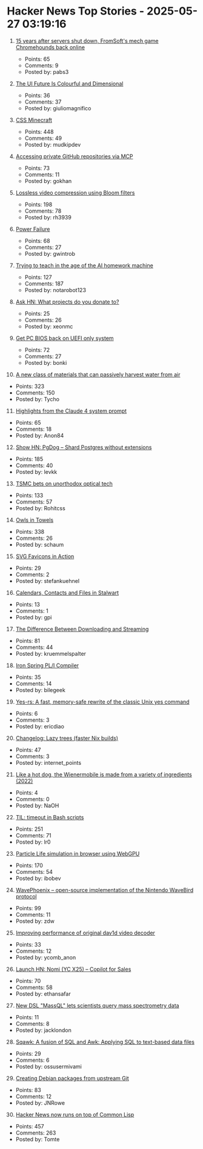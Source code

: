 # Hacker News Top Stories - 2025-05-27 03:19:16

1. [15 years after servers shut down, FromSoft's mech game Chromehounds back online](https://www.readonlymemo.com/interview-15-years-after-the-servers-shut-down-fromsofts-singular-mech-game-chromehounds-is-back-online/)
   - Points: 65
   - Comments: 9
   - Posted by: pabs3

2. [The UI Future Is Colourful and Dimensional](https://www.flarup.email/p/the-future-is-colourful-and-dimensional)
   - Points: 36
   - Comments: 37
   - Posted by: giuliomagnifico

3. [CSS Minecraft](https://benjaminaster.com/css-minecraft/)
   - Points: 448
   - Comments: 49
   - Posted by: mudkipdev

4. [Accessing private GitHub repositories via MCP](https://invariantlabs.ai/blog/mcp-github-vulnerability)
   - Points: 73
   - Comments: 11
   - Posted by: gokhan

5. [Lossless video compression using Bloom filters](https://github.com/ross39/new_bloom_filter_repo/blob/main/README.md)
   - Points: 198
   - Comments: 78
   - Posted by: rh3939

6. [Power Failure](https://www.gwintrob.com/power-failure-review/)
   - Points: 68
   - Comments: 27
   - Posted by: gwintrob

7. [Trying to teach in the age of the AI homework machine](https://www.solarshades.club/p/dispatch-from-the-trenches-of-the)
   - Points: 127
   - Comments: 187
   - Posted by: notarobot123

8. [Ask HN: What projects do you donate to?](undefined)
   - Points: 25
   - Comments: 26
   - Posted by: xeonmc

9. [Get PC BIOS back on UEFI only system](https://github.com/FlyGoat/csmwrap)
   - Points: 72
   - Comments: 27
   - Posted by: bonki

10. [A new class of materials that can passively harvest water from air](https://blog.seas.upenn.edu/penn-engineers-discover-a-new-class-of-materials-that-passively-harvest-water-from-air/)
   - Points: 323
   - Comments: 150
   - Posted by: Tycho

11. [Highlights from the Claude 4 system prompt](https://simonwillison.net/2025/May/25/claude-4-system-prompt/)
   - Points: 65
   - Comments: 18
   - Posted by: Anon84

12. [Show HN: PgDog – Shard Postgres without extensions](https://github.com/pgdogdev/pgdog)
   - Points: 185
   - Comments: 40
   - Posted by: levkk

13. [TSMC bets on unorthodox optical tech](https://spectrum.ieee.org/microled-optical-chiplet)
   - Points: 133
   - Comments: 57
   - Posted by: Rohitcss

14. [Owls in Towels](https://owlsintowels.org/)
   - Points: 338
   - Comments: 26
   - Posted by: schaum

15. [SVG Favicons in Action](https://css-tricks.com/svg-favicons-in-action/)
   - Points: 29
   - Comments: 2
   - Posted by: stefankuehnel

16. [Calendars, Contacts and Files in Stalwart](https://stalw.art/blog/collaboration/)
   - Points: 13
   - Comments: 1
   - Posted by: gpi

17. [The Difference Between Downloading and Streaming](https://danq.me/2025/05/26/downloading-vs-streaming/)
   - Points: 81
   - Comments: 44
   - Posted by: kruemmelspalter

18. [Iron Spring PL/I Compiler](http://www.iron-spring.com/)
   - Points: 35
   - Comments: 14
   - Posted by: bilegeek

19. [Yes-rs: A fast, memory-safe rewrite of the classic Unix yes command](https://github.com/jedisct1/yes-rs)
   - Points: 6
   - Comments: 3
   - Posted by: ericdiao

20. [Changelog: Lazy trees (faster Nix builds)](https://determinate.systems/posts/changelog-determinate-nix-352/)
   - Points: 47
   - Comments: 3
   - Posted by: internet_points

21. [Like a hot dog, the Wienermobile is made from a variety of ingredients (2022)](https://www.roadandtrack.com/car-culture/a38734853/wienermobile-has-corvette-g-wagen-and-nsx-parts/)
   - Points: 4
   - Comments: 0
   - Posted by: NaOH

22. [TIL: timeout in Bash scripts](https://heitorpb.github.io/bla/timeout/)
   - Points: 251
   - Comments: 71
   - Posted by: lr0

23. [Particle Life simulation in browser using WebGPU](https://lisyarus.github.io/blog/posts/particle-life-simulation-in-browser-using-webgpu.html)
   - Points: 170
   - Comments: 54
   - Posted by: ibobev

24. [WavePhoenix – open-source implementation of the Nintendo WaveBird protocol](https://github.com/loopj/wavephoenix)
   - Points: 99
   - Comments: 11
   - Posted by: zdw

25. [Improving performance of original dav1d video decoder](https://code.videolan.org/videolan/dav1d/-/merge_requests/1788)
   - Points: 33
   - Comments: 12
   - Posted by: ycomb_anon

26. [Launch HN: Nomi (YC X25) – Copilot for Sales](undefined)
   - Points: 70
   - Comments: 58
   - Posted by: ethansafar

27. [New DSL "MassQL" lets scientists query mass spectrometry data](https://news.ucr.edu/articles/2025/05/12/new-computer-language-helps-spot-hidden-pollutants)
   - Points: 11
   - Comments: 8
   - Posted by: jacklondon

28. [Sqawk: A fusion of SQL and Awk: Applying SQL to text-based data files](https://github.com/jgarzik/sqawk)
   - Points: 29
   - Comments: 6
   - Posted by: ossusermivami

29. [Creating Debian packages from upstream Git](https://optimizedbyotto.com/post/debian-packaging-from-git/)
   - Points: 83
   - Comments: 12
   - Posted by: JNRowe

30. [Hacker News now runs on top of Common Lisp](https://lisp-journey.gitlab.io/blog/hacker-news-now-runs-on-top-of-common-lisp/)
   - Points: 457
   - Comments: 263
   - Posted by: Tomte

